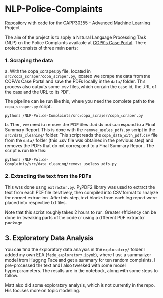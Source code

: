 # NLP-Police-Complaints

Repository with code for the CAPP30255 - Advanced Machine Learning Project

The aim of the project is to apply a Natural Language Processing Task (NLP) on the Police Complaints available at [COPA's Case Portal](https://www.chicagocopa.org/data-cases/case-portal/). There project consists of three main parts:

### 1. Scraping the data

a. With the copa_scraper.py file, located in `src/copa_scraper/copa_scraper.py`, located we scrape the data from the COPA's Case Portal and save the PDFs locally in the `data/` folder. This process also outputs some .csv files, which contain the case id, the URL of the case and the URL to its PDF.

The pipeline can be run like this, where you need the complete path to the `copa_scraper.py` script.

```python3 /NLP-Police-Complaints/src/copa_scraper/copa_scraper.py```

b. Then, we need to remove the PDF files that do not correspond to a Final Summary Report. This is done with the `remove_useles_pdfs.py` script in the `src/data_cleaning/` folder. This script reads the `copa_data_with_pdf.csv` file from the `data/` folder (this .csv file was obtained in the previous step) and removes the PDFs that do not correspond to a Final Summary Report. The script is run like this:

```python3 /NLP-Police-Complaints/src/data_cleaning/remove_useless_pdfs.py```


### 2. Extracting the text from the PDFs

This was done using `extractor.py`. PyPDF2 library was used to extract the text from each PDF file iteratively, then compiled into CSV format to analyze for correct extraction. After this step, text blocks from each log report were placed into respective txt files.

Note that this script roughly takes 2 hours to run. Greater efficiency can be done by tweaking parts of the code or using a different PDF extractor package.


## 3. Exploratory Data Analysis

You can find the exploratory data analysis in the `exploratory/` folder. I added my own EDA (`fede_exploratory.ipynb`), where I use a summarizer model from Hugging Face and get a summary for ten random complaints. I pre-processed the text and I also tweaked with some model hyperparameters. The results are in the notebook, along with some steps to follow.

Matt also did some exploratory analysis, which is not currently in the repo. His focuses more on topic modelling.